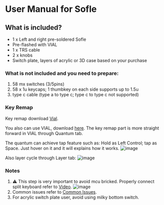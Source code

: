 # User Manual for Sofle

## What is included?
- 1 x Left and right pre-soldered Sofle
- Pre-flashed with VIAL
- 1 x TRS cable
- 2 x knobs
- Switch plate, layers of acrylic or 3D case based on your purchase

### What is not included and you need to prepare:
1. 58 mx switches (3/5pins)
2. 58 x 1u keycaps; 1 thumbkey on each side supports up to 1.5u
3. type c cable (type a to type c; type c to type c not supported)

### Key Remap
Key remap download [Vial](https://get.vial.today/download/). 

You also can use VIAL, download [here](https://get.vial.today/download/). The key remap part is more straight forward in VIAL through Quantum tab. 

The quantum can achieve tap feature such as: Hold as Left Control; tap as Space. Just hover on it and it will explains how it works.
![image](https://user-images.githubusercontent.com/79617315/208881636-7c6481e0-e320-4ad1-b727-bb4b7e0616f4.png)

Also layer cycle through Layer tab:
![image](https://user-images.githubusercontent.com/79617315/208881348-fc678b95-c729-4dff-94a2-946d5032845c.png)

### Notes
1. :warning: This step is very important to avoid mcu bricked. Properly connect split keyboard refer to [Video](https://www.instagram.com/tv/CdpYrWBJuD9/?igshid=YmMyMTA2M2Y=). 
![image](https://user-images.githubusercontent.com/79617315/204213627-3c877043-aae7-45f9-804b-e50d5ad57624.png)
2. Common issues refer to [Common Issues](https://github.com/superxc3/xcmkb/blob/main/list%20of%20guide/common%20issues.md).
3. For acrylic switch plate user, avoid using milky bottom switch. 
